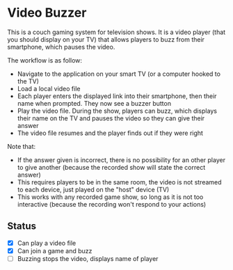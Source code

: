 Video Buzzer
============

This is a couch gaming system for television shows. It is a video player (that you should display on your TV) that allows players to buzz from their smartphone, which pauses the video.

The workflow is as follow:

* Navigate to the application on your smart TV (or a computer hooked to the TV)
* Load a local video file
* Each player enters the displayed link into their smartphone, then their name when prompted. They now see a buzzer button
* Play the video file. During the show, players can buzz, which displays their name on the TV and pauses the video so they can give their answer
* The video file resumes and the player finds out if they were right

Note that:

* If the answer given is incorrect, there is no possibility for an other player to give another (because the recorded show will state the correct answer)
* This requires players to be in the same room, the video is not streamed to each device, just played on the "host" device (TV)
* This works with any recorded game show, so long as it is not too interactive (because the recording won't respond to your actions)

Status
------

* [x] Can play a video file
* [x] Can join a game and buzz
* [ ] Buzzing stops the video, displays name of player
